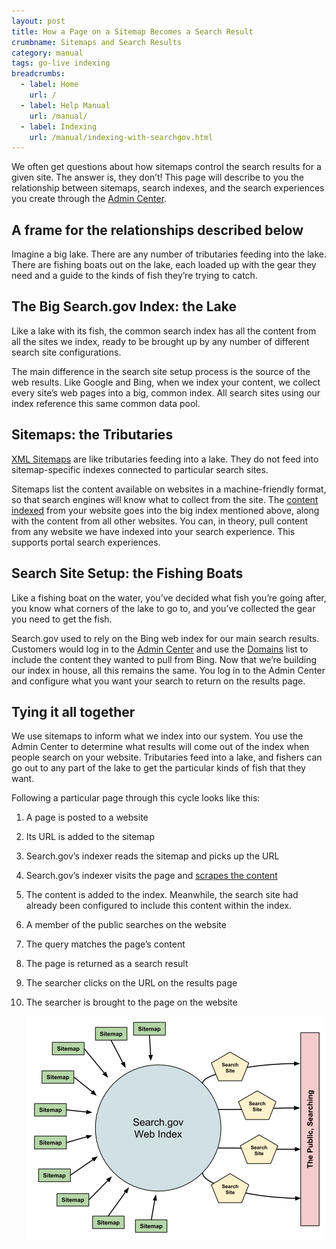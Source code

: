 ```yaml
---
layout: post
title: How a Page on a Sitemap Becomes a Search Result
crumbname: Sitemaps and Search Results
category: manual
tags: go-live indexing
breadcrumbs:
  - label: Home
    url: /
  - label: Help Manual
    url: /manual/
  - label: Indexing
    url: /manual/indexing-with-searchgov.html
---
```


We often get questions about how sitemaps control the search results for a given site. The answer is, they don’t! This page will describe to you the relationship between sitemaps, search indexes, and the search experiences you create through the [Admin Center](https://search.usa.gov/sites).

## A frame for the relationships described below

Imagine a big lake. There are any number of tributaries feeding into the lake. There are fishing boats out on the lake, each loaded up with the gear they need and a guide to the kinds of fish they’re trying to catch.

## The Big Search.gov Index: the Lake

Like a lake with its fish, the common search index has all the content from all the sites we index, ready to be brought up by any number of different search site configurations.

The main difference in the search site setup process is the source of the web results. Like Google and Bing, when we index your content, we collect every site’s web pages into a big, common index. All search sites using our index reference this same common data pool.

## Sitemaps: the Tributaries

[XML Sitemaps](/manual/sitemaps.html) are like tributaries feeding into a lake. They do not feed into sitemap-specific indexes connected to particular search sites.

Sitemaps list the content available on websites in a machine-friendly format, so that search engines will know what to collect from the site. The [content indexed](/manual/indexing-with-searchgov.html) from your website goes into the big index mentioned above, along with the content from all other websites. You can, in theory, pull content from any website we have indexed into your search experience. This supports portal search experiences. 

## Search Site Setup: the Fishing Boats

Like a fishing boat on the water, you’ve decided what fish you’re going after, you know what corners of the lake to go to, and you’ve collected the gear you need to get the fish.

Search.gov used to rely on the Bing web index for our main search results. Customers would log in to the [Admin Center](https://search.usa.gov/sites) and use the [Domains](/manual/domains.html) list to include the content they wanted to pull from Bing. Now that we’re building our index in house, all this remains the same. You log in to the Admin Center and configure what you want your search to return on the results page.

## Tying it all together

We use sitemaps to inform what we index into our system. You use the Admin Center to determine what results will come out of the index when people search on your website.
Tributaries feed into a lake, and fishers can go out to any part of the lake to get the particular kinds of fish that they want. 

Following a particular page through this cycle looks like this:

1. A page is posted to a website
1. Its URL is added to the sitemap
1. Search.gov’s indexer reads the sitemap and picks up the URL
1. Search.gov’s indexer visits the page and [scrapes the content](/manual/what-searchgov-indexes.html)
1. The content is added to the index. Meanwhile, the search site had already been configured to include this content within the index.
1. A member of the public searches on the website
1. The query matches the page’s content
1. The page is returned as a search result
1. The searcher clicks on the URL on the results page
1. The searcher is brought to the page on the website

    <img class="img-responsive"
        src="/files/sitemaps-to-search-results.png"
        alt="Diagram showing a large circle, representing the Search.gov website. To the left of the circle is an array of small blocks, each representing an individual sitemap. Arrows point from the sitemaps to the large circle. To the right of the circle is a set of pentagons representing search sites. To the right of these is a vertical bar representing the Public. Arrows flow from the circle, through the pentagon and end at the bar, representing the flow of search results from the central Search.gov index through the search sites to the members of the public who are searching.">
